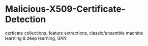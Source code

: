 # Malicious-X509-Certificate-Detection
certicate collections, feature extractions, classic/ensemble machine learning &amp; deep learning, GAN
